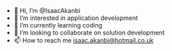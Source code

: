 - 👋 Hi, I’m @IsaacAkanbi
- 👀 I’m interested in application development
- 🌱 I’m currently learning coding
- 💞️ I’m looking to collaborate on solution development
- 📫 How to reach me isaac.akanbi@hotmail.co.uk

<!---
IsaacAkanbi/IsaacAkanbi is a ✨ special ✨ repository because its `README.md` (this file) appears on your GitHub profile.
You can click the Preview link to take a look at your changes.
--->
